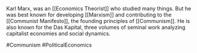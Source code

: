 Karl Marx, was an [[Economics Theorist]] who studied many things. But he was best known for developing [[Marxism]] and contributing to the [[Communist Manifesto]], the founding principles of [[Communism]]. He is also known for the Das Kapital, three volumes of seminal work analyzing capitalist economies and social dynamics.

#Communism 
#PoliticalEconomics 